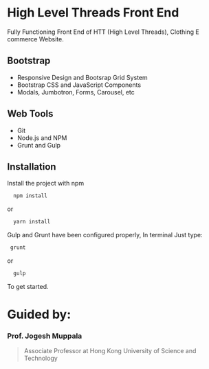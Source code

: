
# High Level Threads Front End

Fully Functioning Front End of HTT (High Level Threads), Clothing E commerce Website.

## Bootstrap

- Responsive Design and Bootsrap Grid System
- Bootstrap CSS and JavaScript Components
- Modals, Jumbotron, Forms, Carousel,  etc
## Web Tools

- Git
- Node.js and NPM
- Grunt and Gulp
## Installation

Install the project with npm

```bash
  npm install
```
  or
```bash
  yarn install
```
 Gulp and Grunt have been configured properly, In terminal Just type:
 ```bash
  grunt
```
  or
```bash
  gulp
```
To get started.

# Guided by: 
### Prof. Jogesh Muppala 
> Associate Professor at Hong Kong University of Science and Technology
    
